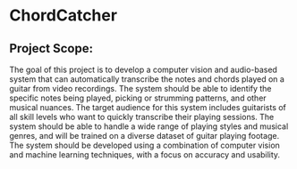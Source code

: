 # ChordCatcher

## Project Scope:

The goal of this project is to develop a computer vision and audio-based system that can automatically transcribe the notes and chords played on a guitar from video recordings. The system should be able to identify the specific notes being played, picking or strumming patterns, and other musical nuances. The target audience for this system includes guitarists of all skill levels who want to quickly transcribe their playing sessions. The system should be able to handle a wide range of playing styles and musical genres, and will be trained on a diverse dataset of guitar playing footage. The system should be developed using a combination of computer vision and machine learning techniques, with a focus on accuracy and usability.

